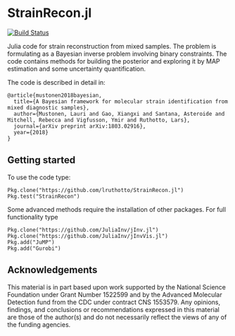 # StrainRecon.jl

[![Build Status](https://travis-ci.org/lruthotto/StrainRecon.jl.svg?branch=master)](https://travis-ci.org/lruthotto/StrainRecon.jl)

Julia code for strain reconstruction from mixed samples. 
The problem is formulating as a Bayesian inverse problem involving binary constraints. 
The code contains methods for building the posterior and exploring it by MAP estimation and some uncertainty quantification.  

The code is described in detail in:

```
@article{mustonen2018bayesian,
  title={A Bayesian framework for molecular strain identification from mixed diagnostic samples},
  author={Mustonen, Lauri and Gao, Xiangxi and Santana, Asteroide and Mitchell, Rebecca and Vigfusson, Ymir and Ruthotto, Lars},
  journal={arXiv preprint arXiv:1803.02916},
  year={2018}
}
```

## Getting started
To use the code type:

```
Pkg.clone("https://github.com/lruthotto/StrainRecon.jl")
Pkg.test("StrainRecon")
```

Some advanced methods require the installation of other packages. For full functionality type 

```
Pkg.clone("https://github.com/JuliaInv/jInv.jl")
Pkg.clone("https://github.com/JuliaInv/jInvVis.jl")
Pkg.add("JuMP")
Pkg.add("Gurobi")
```

## Acknowledgements
This material is in part based upon work supported by the National Science Foundation under Grant Number 1522599 and by the Advanced Molecular Detection fund from the CDC under contract CNS 1553579. 
Any opinions, findings, and conclusions or recommendations expressed in this material are those of the author(s) and do not necessarily reflect the views of any of the funding agencies.
